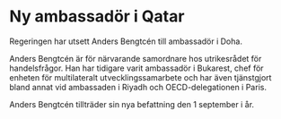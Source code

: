 # Ny ambassadör i Qatar

Regeringen har utsett Anders Bengtcén till ambassadör i Doha.

Anders Bengtcén är för närvarande samordnare hos utrikesrådet för handelsfrågor. Han har tidigare varit ambassadör i Bukarest, chef för enheten för multilateralt utvecklingssamarbete och har även tjänstgjort bland annat vid ambassaden i Riyadh och OECD-delegationen i Paris.

Anders Bengtcén tillträder sin nya befattning den 1 september i år.
